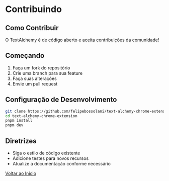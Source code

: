 # Contribuindo

## Como Contribuir

O TextAlchemy é de código aberto e aceita contribuições da comunidade!

## Começando

1. Faça um fork do repositório
2. Crie uma branch para sua feature
3. Faça suas alterações
4. Envie um pull request

## Configuração de Desenvolvimento

```bash
git clone https://github.com/felipebossolani/text-alchemy-chrome-extension.git
cd text-alchemy-chrome-extension
pnpm install
pnpm dev
```

## Diretrizes

- Siga o estilo de código existente
- Adicione testes para novos recursos
- Atualize a documentação conforme necessário

[Voltar ao Início](/pt/) 